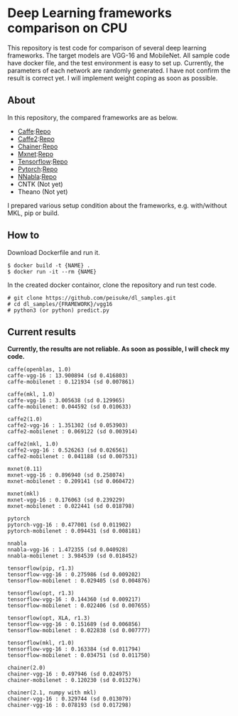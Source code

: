 # Deep Learning frameworks comparison on CPU

This repository is test code for comparison of several deep learning frameworks. 
The target models are VGG-16 and MobileNet. All sample code have docker file, and
the test environment is easy to set up. Currently, the parameters of each network 
are randomly generated. I have not confirm the result is correct yet. 
I will implement weight coping as soon as possible.

## About

In this repository, the compared frameworks are as below.
- [Caffe](http://caffe.berkeleyvision.org/):[Repo](https://github.com/BVLC/caffe)
- [Caffe2](https://caffe2.ai/):[Repo](https://github.com/caffe2/caffe2)
- [Chainer](https://chainer.org/):[Repo](https://github.com/chainer/chainer)
- [Mxnet](https://mxnet.incubator.apache.org/):[Repo](https://github.com/apache/incubator-mxnet)
- [Tensorflow](https://www.tensorflow.org/):[Repo](https://github.com/tensorflow/tensorflow)
- [Pytorch](http://pytorch.org/):[Repo](https://github.com/pytorch/pytorch)
- [NNabla](https://nnabla.org/):[Repo](https://github.com/sony/nnabla)
- CNTK (Not yet)
- Theano (Not yet)

I prepared various setup condition about the frameworks, 
e.g. with/without MKL, pip or build.

## How to

Download Dockerfile and run it.

```
$ docker build -t {NAME} .
$ docker run -it --rm {NAME}
```

In the created docker containor, clone the repository and run test code.

```
# git clone https://github.com/peisuke/dl_samples.git
# cd dl_samples/{FRAMEWORK}/vgg16
# python3 (or python) predict.py
```

## Current results

__Currently, the results are not reliable. As soon as possible, I will check my code.__

```
caffe(openblas, 1.0)
caffe-vgg-16 : 13.900894 (sd 0.416803)
caffe-mobilenet : 0.121934 (sd 0.007861)

caffe(mkl, 1.0)
caffe-vgg-16 : 3.005638 (sd 0.129965)
caffe-mobilenet: 0.044592 (sd 0.010633)

caffe2(1.0)
caffe2-vgg-16 : 1.351302 (sd 0.053903)
caffe2-mobilenet : 0.069122 (sd 0.003914)

caffe2(mkl, 1.0)
caffe2-vgg-16 : 0.526263 (sd 0.026561)
caffe2-mobilenet : 0.041188 (sd 0.007531)

mxnet(0.11)
mxnet-vgg-16 : 0.896940 (sd 0.258074)
mxnet-mobilenet : 0.209141 (sd 0.060472)

mxnet(mkl)
mxnet-vgg-16 : 0.176063 (sd 0.239229)
mxnet-mobilenet : 0.022441 (sd 0.018798)

pytorch
pytorch-vgg-16 : 0.477001 (sd 0.011902)
pytorch-mobilenet : 0.094431 (sd 0.008181)

nnabla
nnabla-vgg-16 : 1.472355 (sd 0.040928)
nnabla-mobilenet : 3.984539 (sd 0.018452)

tensorflow(pip, r1.3)
tensorflow-vgg-16 : 0.275986 (sd 0.009202)
tensorflow-mobilenet : 0.029405 (sd 0.004876)

tensorflow(opt, r1.3)
tensorflow-vgg-16 : 0.144360 (sd 0.009217)
tensorflow-mobilenet : 0.022406 (sd 0.007655)

tensorflow(opt, XLA, r1.3)
tensorflow-vgg-16 : 0.151689 (sd 0.006856)
tensorflow-mobilenet : 0.022838 (sd 0.007777)

tensorflow(mkl, r1.0)
tensorflow-vgg-16 : 0.163384 (sd 0.011794)
tensorflow-mobilenet : 0.034751 (sd 0.011750)

chainer(2.0)
chainer-vgg-16 : 0.497946 (sd 0.024975)
chainer-mobilenet : 0.120230 (sd 0.013276)

chainer(2.1, numpy with mkl)
chainer-vgg-16 : 0.329744 (sd 0.013079)
chainer-vgg-16 : 0.078193 (sd 0.017298)
```
